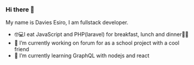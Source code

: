 ### Hi there 👋
My name is Davies Esiro, I am fullstack developer.
- 🤓💻I eat JavaScript and PHP(laravel) for breakfast, lunch and dinner🍴🍚 
- 🔭 I’m currently working on forum for as a school project with a cool friend
- 🌱 I’m currently learning GraphQL with nodejs and react
<!--
**webcrawler124/webcrawler124** is a ✨ _special_ ✨ repository because its `README.md` (this file) appears on your GitHub profile.

Here are some ideas to get you started:

- 🔭 I’m currently working on ...
- 🌱 I’m currently learning ...
- 👯 I’m looking to collaborate on ...
- 🤔 I’m looking for help with ...
- 💬 Ask me about ...
- 📫 How to reach me: ...
- 😄 Pronouns: ...
- ⚡ Fun fact: ...
-->
